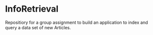 # InfoRetrieval
Repositiory for a group assignment to build an application to index and query a data set of new Articles.
